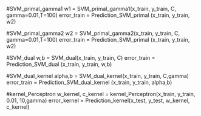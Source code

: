 #SVM_primal_gamma1
w1 = SVM_primal_gamma1(x_train, y_train, C, gamma=0.01,T=100)
error_train = Prediction_SVM_primal (x_train, y_train, w2)

#SVM_primal_gamma2 
w2 = SVM_primal_gamma2(x_train, y_train, C, gamma=0.01,T=100)
error_train = Prediction_SVM_primal (x_train, y_train, w2)

#SVM_dual
w,b = SVM_dual(x_train, y_train, C)
error_train = Prediction_SVM_dual (x_train, y_train, w,b)

#SVM_dual_kernel
alpha,b = SVM_dual_kernel(x_train, y_train, C,gamma)
error_train = Prediction_SVM_dual_kernel (x_train, y_train, alpha,b)

#kernel_Perceptron
w_kernel, c_kernel = kernel_Perceptron(x_train, y_train, 0.01, 10,gamma)
error_kernel = Prediction_kernel(x_test, y_test, w_kernel, c_kernel)
